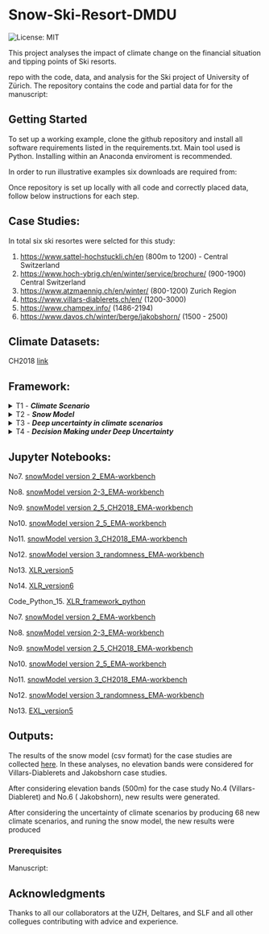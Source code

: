 # Snow-Ski-Resort-DMDU
![License: MIT](https://img.shields.io/badge/License-MIT-yellow.svg)

This project analyses the impact of climate change on the financial situation and tipping points of Ski resorts.

repo with the code, data, and analysis for the Ski project of University of Zürich.
The repository contains the code and partial data for for the manuscript: 

## Getting Started
To set up a working example, clone the github repository and install all software requirements listed in the requirements.txt. Main tool used is Python. Installing within an Anaconda enviroment is recommended.

In order to run illustrative examples six downloads are required from:


Once repository is set up locally with all code and correctly placed data, follow below instructions for each step.

## Case Studies:
In total six ski resortes were selcted for this study:

1. https://www.sattel-hochstuckli.ch/en  (800m to 1200) - Central Switzerland
2. https://www.hoch-ybrig.ch/en/winter/service/brochure/  (900-1900) Central Switzerland
3. https://www.atzmaennig.ch/en/winter/  (800-1200) Zurich Region
4. https://www.villars-diablerets.ch/en/ (1200-3000)
5. https://www.champex.info/ (1486-2194)
6. https://www.davos.ch/winter/berge/jakobshorn/ (1500 - 2500)


## Climate Datasets:
CH2018 [link](https://www.nccs.admin.ch/nccs/en/home/the-nccs/priority-themes/ch2018-climate-scenarios.html)


## Framework:
<details>
<summary>T1 - <i><b>Climate Scenario</b></i></summary>

### Topics
`CH2018`

In this task, the data of located climate grids inside each Ski resorts are extracted from CH2018 datasets. 

###  Literature
CH2018 "Switzerland CH2018 climate scenarios" [here](https://www.nccs.admin.ch/nccs/en/home/the-nccs/priority-themes/ch2018-climate-scenarios.html)
</details>


<details>
<summary>T2 - <i><b>Snow Model</b></i></summary>

### Topics
`Snow model` `Ablation` `Accumulation` 

In this task, a modular grid-based snow model was developed. The current model consists of Ablation, and Accumulation modules, with the possibility of adding new modules in the future. The main 

###  Literature
Marty (2017) "How much can we save? Impact of different emission scenarios on future snow cover in the Alps" [link](https://www.the-cryosphere.net/11/517/2017/)

Farinotti (2012) "Runoff evolution in the Swiss Alps: projections for selected high-alpine catchments based on ENSEMBLES scenarios" [link](https://onlinelibrary.wiley.com/doi/abs/10.1002/hyp.8276)

Huss (2008a) "Determination of the seasonal mass balance of four Alpine glaciers since 1865" [link](https://agupubs.onlinelibrary.wiley.com/doi/full/10.1029/2007JF000803)

Huss (2008b) "Modelling runoff from highly glacierized alpine drainage basins in a changing climate" [link](https://onlinelibrary.wiley.com/doi/10.1002/hyp.7055)

Hock (2005)"Glacier melt: a review of processes and their modelling" [link](https://journals.sagepub.com/doi/10.1191/0309133305pp453ra)


###  Notebooks 
No1. [snowModel version 2](snowmodel_py/snow_model_v2.ipynb)
</details>

<details>
<summary>T3 - <i><b>Deep uncertainty in climate scenarios</b></i></summary>

### Topics
`Deep Uncertainy`

In this task a paython code was developed to produce new climate scenarios based on CH2018 dataset

###  Literature
van Ginkel et al (2020), "Climate change induced socio-economic tipping points" [link](https://iopscience.iop.org/article/10.1088/1748-9326/ab6395)

Kwakkel (2017), "The Exploratory Modeling Workbench: An open source toolkit for exploratory modeling, scenario discovery, and (multi-objective) robust decision making"  [link](https://www.sciencedirect.com/science/article/pii/S1364815217301251)

Damm et al (2014), "Does artificial snow production pay under future climate conditions?"[link](https://www.sciencedirect.com/science/article/abs/pii/S0261517714000107?via%3Dihub)

</details>

<details>
<summary>T4 - <i><b>Decision Making under Deep Uncertainty</b></i></summary>

### Topics
`Deep Uncertainy` `Decision Making`

In this task, a python code will be developed to connect our existing notebooks (No.1, No.4) to the Exploratory Modelling and Analysis (EMA) Workbench [here](https://emaworkbench.readthedocs.io/en/latest/)

###  Literature
van Ginkel et al (2020), "Climate change induced socio-economic tipping points" [link](https://iopscience.iop.org/article/10.1088/1748-9326/ab6395)

Kwakkel (2017), "The Exploratory Modeling Workbench: An open source toolkit for exploratory modeling, scenario discovery, and (multi-objective) robust decision making"  [link](https://www.sciencedirect.com/science/article/pii/S1364815217301251)

Damm et al (2014), "Does artificial snow production pay under future climate conditions?"[link](https://www.sciencedirect.com/science/article/abs/pii/S0261517714000107?via%3Dihub)

###  Notebooks
No7. [snowModel version 2_EMA-workbench](snowmodel_py/snow_model_v2_ema_workbench.ipynb)

No8. [snowModel version 2-3_EMA-workbench](snowmodel_py/snow_model_v2-3_ema_workbench.ipynb)

No9. [snowModel version 2_5_CH2018_EMA-workbench](snowmodel_py/snow_model_vcloned_v2_5_ch2018_v1_ema_workbench.ipynb)

No10. [snowModel version 2_5_eandomness_EMA-workbench](snowmodel_py/snow_model_vcloned_v2_5_v1_ema_workbench.ipynb)

No11. [snowModel version 3_CH2018_EMA-workbench](snowmodel_py/snow_model_vcloned_v3_ch2018_ema_workbench.ipynb)

No12. [snowModel version 3_randomness_EMA-workbench](snowmodel_py/snow_model_vcloned_v3_randomness_ema_workbench.ipynb)

<<<<<<< HEAD
No13. [XLR_version5](ema_/XLR_v5_randomness.ipynb)

No14. [XLR_version6](snow_model_vcloned_v6_randomness_case3_Hoch_Ybrigh.ipynb)

Code_Python_15. [XLR_framework_python](XLR_Framework.py)
=======
No13. [EXL_version5](ema_/XLR_v5_randomness.ipynb)
>>>>>>> ema_

</details>

## Jupyter Notebooks:

No7. [snowModel version 2_EMA-workbench](snowmodel_py/snow_model_v2_ema_workbench.ipynb)

No8. [snowModel version 2-3_EMA-workbench](snowmodel_py/snow_model_v2-3_ema_workbench.ipynb)

No9. [snowModel version 2_5_CH2018_EMA-workbench](snowmodel_py/snow_model_vcloned_v2_5_ch2018_v1_ema_workbench.ipynb)

No10. [snowModel version 2_5_EMA-workbench](snowmodel_py/snow_model_vcloned_v2_5_v1_ema_workbench.ipynb)

No11. [snowModel version 3_CH2018_EMA-workbench](snowmodel_py/snow_model_vcloned_v3_ch2018_ema_workbench.ipynb)

No12. [snowModel version 3_randomness_EMA-workbench](snowmodel_py/snow_model_vcloned_v3_randomness_ema_workbench.ipynb)

No13. [XLR_version5](ema_/XLR_v5_randomness.ipynb)

No14. [XLR_version6](snow_model_vcloned_v6_randomness_case3_Hoch_Ybrigh.ipynb)

Code_Python_15. [XLR_framework_python](XLR_Framework.py)




No7. [snowModel version 2_EMA-workbench](snowmodel_py/snow_model_v2_ema_workbench.ipynb)

No8. [snowModel version 2-3_EMA-workbench](snowmodel_py/snow_model_v2-3_ema_workbench.ipynb)

No9. [snowModel version 2_5_CH2018_EMA-workbench](snowmodel_py/snow_model_vcloned_v2_5_ch2018_v1_ema_workbench.ipynb)

No10. [snowModel version 2_5_EMA-workbench](snowmodel_py/snow_model_vcloned_v2_5_v1_ema_workbench.ipynb)

No11. [snowModel version 3_CH2018_EMA-workbench](snowmodel_py/snow_model_vcloned_v3_ch2018_ema_workbench.ipynb)

No12. [snowModel version 3_randomness_EMA-workbench](snowmodel_py/snow_model_vcloned_v3_randomness_ema_workbench.ipynb)

No13. [EXL_version5](ema_/XLR_v5_randomness.ipynb)




## Outputs:
The results of the snow model (csv format) for the case studies are collected [here](Outputs_Results). In these analyses, no elevation bands were considered for Villars-Diablerets and Jakobshorn case studies. 

After considering elevation bands (500m) for the case study No.4 (Villars-Diableret) and No.6 ( Jakobshorn), new results were generated.

After considering the uncertainty of climate scenarios by producing 68 new climate scenarios, and runing the snow model, the new results were produced


### Prerequisites

Manuscript:

## Acknowledgments

Thanks to all our collaborators at the UZH, Deltares, and SLF and all other collegues contributing with advice and experience. 
